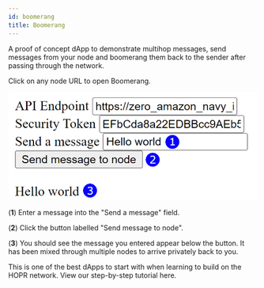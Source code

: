 ```yaml
---
id: boomerang
title: Boomerang
---
```


A proof of concept dApp to demonstrate multihop messages, send messages from your node and boomerang them back to the sender after passing through the network.

Click on any node URL to open Boomerang.

![Boomerang playground](./images-dApps/boomerang-tutorial.png)

(**1**) Enter a message into the "Send a message" field.

(**2**) Click the button labelled "Send message to node".

(**3**) You should see the message you entered appear below the button. It has been mixed through multiple nodes to arrive privately back to you.

This is one of the best dApps to start with when learning to build on the HOPR network. View our step-by-step tutorial here.
